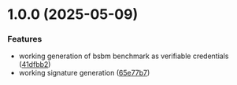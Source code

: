 # 1.0.0 (2025-05-09)


### Features

* working generation of bsbm benchmark as verifiable credentials ([41dfbb2](https://github.com/jeswr/zkSPARQL-bench/commit/41dfbb20b90c8a2750054e3ba5a65204103efdf9))
* working signature generation ([65e77b7](https://github.com/jeswr/zkSPARQL-bench/commit/65e77b7fdb96de56e72ba74af40be09b132e50f8))
